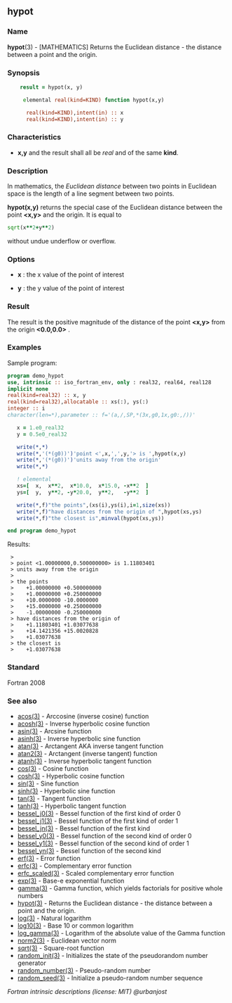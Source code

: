 ## hypot

### **Name**

**hypot**(3) - \[MATHEMATICS\] Returns the Euclidean distance - the distance between a point and the origin.

### **Synopsis**
```fortran
    result = hypot(x, y)
```
```fortran
     elemental real(kind=KIND) function hypot(x,y)

      real(kind=KIND),intent(in) :: x
      real(kind=KIND),intent(in) :: y
```
### **Characteristics**

 - **x,y** and the result shall all be _real_ and of the same **kind**.

### **Description**

In mathematics, the _Euclidean distance_ between two points in Euclidean
space is the length of a line segment between two points.

**hypot(x,y)** returns the special case of the Euclidean distance between
the point **<x,y>** and the origin. It is equal to
```fortran
sqrt(x**2+y**2)
```
without undue underflow or overflow.

### **Options**

- **x**
: the x value of the point of interest

- **y**
: the y value of the point of interest

### **Result**

The result is the positive magnitude of the distance of the point
**<x,y>** from the origin **<0.0,0.0>** .

### **Examples**

Sample program:

```fortran
program demo_hypot
use, intrinsic :: iso_fortran_env, only : real32, real64, real128
implicit none
real(kind=real32) :: x, y
real(kind=real32),allocatable :: xs(:), ys(:)
integer :: i
character(len=*),parameter :: f='(a,/,SP,*(3x,g0,1x,g0:,/))'

   x = 1.e0_real32
   y = 0.5e0_real32

   write(*,*)
   write(*,'(*(g0))')'point <',x,',',y,'> is ',hypot(x,y)
   write(*,'(*(g0))')'units away from the origin'
   write(*,*)

   ! elemental
   xs=[  x,  x**2,  x*10.0,  x*15.0, -x**2  ]
   ys=[  y,  y**2, -y*20.0,  y**2,   -y**2  ]

   write(*,f)"the points",(xs(i),ys(i),i=1,size(xs))
   write(*,f)"have distances from the origin of ",hypot(xs,ys)
   write(*,f)"the closest is",minval(hypot(xs,ys))

end program demo_hypot
```
Results:
```text
 >
 > point <1.00000000,0.500000000> is 1.11803401
 > units away from the origin
 >
 > the points
 >    +1.00000000 +0.500000000
 >    +1.00000000 +0.250000000
 >    +10.0000000 -10.0000000
 >    +15.0000000 +0.250000000
 >    -1.00000000 -0.250000000
 > have distances from the origin of
 >    +1.11803401 +1.03077638
 >    +14.1421356 +15.0020828
 >    +1.03077638
 > the closest is
 >    +1.03077638
```
### **Standard**

Fortran 2008

### **See also**

 - [acos(3)](#acos)   - Arccosine (inverse cosine) function
 - [acosh(3)](#acosh) - Inverse hyperbolic cosine function
 - [asin(3)](#asin)   - Arcsine function
 - [asinh(3)](#asinh) - Inverse hyperbolic sine function
 - [atan(3)](#atan)   - Arctangent AKA inverse tangent function
 - [atan2(3)](#atan2) - Arctangent (inverse tangent) function
 - [atanh(3)](#atanh) - Inverse hyperbolic tangent function
 - [cos(3)](#cos)     - Cosine function
 - [cosh(3)](#cosh)   - Hyperbolic cosine function
 - [sin(3)](#sin)     - Sine function
 - [sinh(3)](#sinh)   - Hyperbolic sine function
 - [tan(3)](#tan)     - Tangent function
 - [tanh(3)](#tanh)   - Hyperbolic tangent function
 - [bessel_j0(3)](#bessel_j0) -  Bessel function of the first kind of order 0
 - [bessel_j1(3)](#bessel_j1) -  Bessel function of the first kind of order 1
 - [bessel_jn(3)](#bessel_jn) -  Bessel function of the first kind
 - [bessel_y0(3)](#bessel_y0) -  Bessel function of the second kind of order 0
 - [bessel_y1(3)](#bessel_y1) -  Bessel function of the second kind of order 1
 - [bessel_yn(3)](#bessel_y2) -  Bessel function of the second kind
 - [erf(3)](#erf)     -  Error function
 - [erfc(3)](#erfc)   -  Complementary error function
 - [erfc_scaled(3)](#erfc_scaled) -  Scaled complementary error function
 - [exp(3)](#exp)     -  Base-e exponential function
 - [gamma(3)](#gamma) -  Gamma function, which yields factorials for positive whole numbers
 - [hypot(3)](#hypot) -  Returns the Euclidean distance - the distance between a point and the origin.
 - [log(3)](#log)     -  Natural logarithm
 - [log10(3)](#log10) -  Base 10 or common logarithm
 - [log_gamma(3)](#log_gamma) -  Logarithm of the absolute value of the Gamma function
 - [norm2(3)](#norm2) -  Euclidean vector norm
 - [sqrt(3)](#sqrt)   -  Square-root function
 - [random_init(3)](#random_init) - Initializes the state of the pseudorandom number generator
 - [random_number(3)](#random_number) - Pseudo-random number
 - [random_seed(3)](#random_seed) - Initialize a pseudo-random number sequence

 _Fortran intrinsic descriptions (license: MIT) \@urbanjost_
